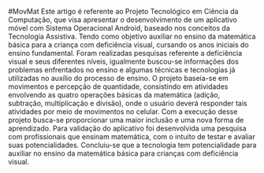 #MovMat
Este artigo é referente ao Projeto Tecnológico em Ciência da Computação, que visa apresentar o desenvolvimento de um aplicativo móvel com Sistema Operacional Android, baseado nos conceitos da Tecnologia Assistiva. Tendo como objetivo auxiliar no ensino da matemática básica para a criança com deficiência visual, cursando os anos iniciais do ensino fundamental. Foram realizadas pesquisas referente a deficiência visual e seus diferentes níveis, igualmente buscou-se informações dos problemas enfrentados no ensino e algumas técnicas e tecnologias já utilizadas no auxílio do processo de ensino. O projeto baseia-se em movimentos e percepção de quantidade, consistindo em atividades envolvendo as quatro operações básicas da matemática (adição, subtração, multiplicação e divisão), onde o  usuário deverá responder tais atividades por meio de movimentos no celular. Com a execução desse projeto busca-se proporcionar uma maior inclusão e uma nova forma de aprendizado. Para validação do aplicativo foi desenvolvida uma pesquisa com profissionais que ensinam matemática, com o intuito de testar e avaliar suas potencialidades. Concluiu-se que a tecnologia tem potencialidade para auxiliar no ensino da matemática básica para crianças com deficiência  visual.
